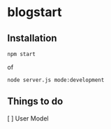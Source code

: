 # blogstart
## Installation

    npm start
    
of

    node server.js mode:development

## Things to do

[ ] User Model

